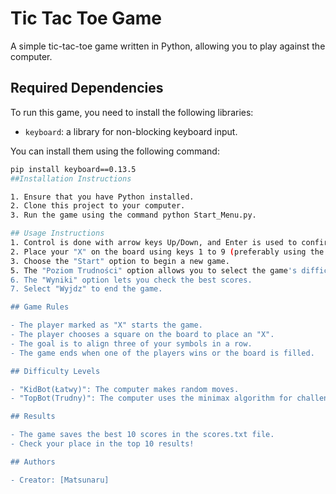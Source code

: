 # Tic Tac Toe Game

A simple tic-tac-toe game written in Python, allowing you to play against the computer.

## Required Dependencies

To run this game, you need to install the following libraries:

- `keyboard`: a library for non-blocking keyboard input.

You can install them using the following command:

```bash
pip install keyboard==0.13.5
##Installation Instructions

1. Ensure that you have Python installed.
2. Clone this project to your computer.
3. Run the game using the command python Start_Menu.py.

## Usage Instructions
1. Control is done with arrow keys Up/Down, and Enter is used to confirm a selection(outside of the game).
2. Place your "X" on the board using keys 1 to 9 (preferably using the numeric keypad).
3. Choose the "Start" option to begin a new game.
5. The "Poziom Trudności" option allows you to select the game's difficulty level.
6. The "Wyniki" option lets you check the best scores.
7. Select "Wyjdz" to end the game.

## Game Rules

- The player marked as "X" starts the game.
- The player chooses a square on the board to place an "X".
- The goal is to align three of your symbols in a row.
- The game ends when one of the players wins or the board is filled.

## Difficulty Levels

- "KidBot(Łatwy)": The computer makes random moves.
- "TopBot(Trudny)": The computer uses the minimax algorithm for challenging moves.

## Results

- The game saves the best 10 scores in the scores.txt file.
- Check your place in the top 10 results!

## Authors

- Creator: [Matsunaru]
